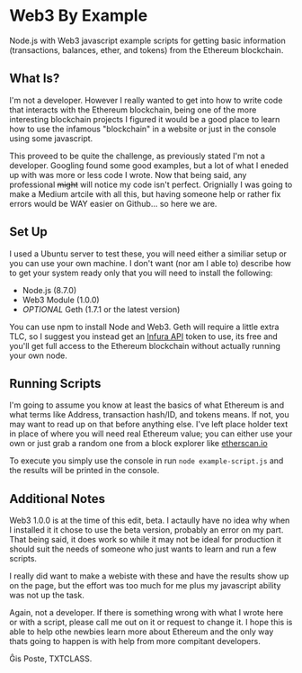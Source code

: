 # Web3 By Example
Node.js with Web3 javascript example scripts for getting basic information (transactions, balances, ether, and tokens) from the Ethereum blockchain.

## What Is?
I'm not a developer. However I really wanted to get into how to write code that interacts with the Ethereum blockchain, being one of the more interesting blockchain projects I figured it would be a good place to learn how to use the infamous "blockchain" in a website or just in the console using some javascript.

This proveed to be quite the challenge, as previously stated I'm not a developer. Googling found some good examples, but a lot of what I eneded up with was more or less code I wrote. Now that being said, any professional ~~might~~ will notice my code isn't perfect. Orignially I was going to make a Medium artcile with all this, but having someone help or rather fix errors would be WAY easier on Github... so here we are.

## Set Up
I used a Ubuntu server to test these, you will need either a similiar setup or you can use your own machine. I don't want (nor am I able to) describe how to get your system ready only that you will need to install the following:

- Node.js (8.7.0)
- Web3 Module (1.0.0)
- *OPTIONAL* Geth (1.7.1 or the latest version)

You can use npm to install Node and Web3. Geth will require a little extra TLC, so I suggest you instead get an [Infura API](https://infura.io/) token to use, its free and you'll get full access to the Ethereum blockchain without actually running your own node.

## Running Scripts
I'm going to assume you know at least the basics of what Ethereum is and what terms like Address, transaction hash/ID, and tokens means. If not, you may want to read up on that before anything else. I've left place holder text in place of where you will need real Ethereum value; you can either use your own or just grab a random one from a block explorer like [etherscan.io](http://etherscan.io/)

To execute you simply use the console in run ```node example-script.js``` and the results will be printed in the console.

## Additional Notes
Web3 1.0.0 is at the time of this edit, beta. I actaully have no idea why when I installed it it chose to use the beta version, probably an error on my part. That being said, it does work so while it may not be ideal for production it should suit the needs of someone who just wants to learn and run a few scripts. 

I really did want to make a webiste with these and have the results show up on the page, but the effort was too much for me plus my javascript ability was not up the task. 

Again, not a developer. If there is something wrong with what I wrote here or with a script, please call me out on it or request to change it. I hope this is able to help othe newbies learn more about Ethereum and the only way thats going to happen is with help from more compitant developers.

Ĝis Poste, TXTCLASS.
